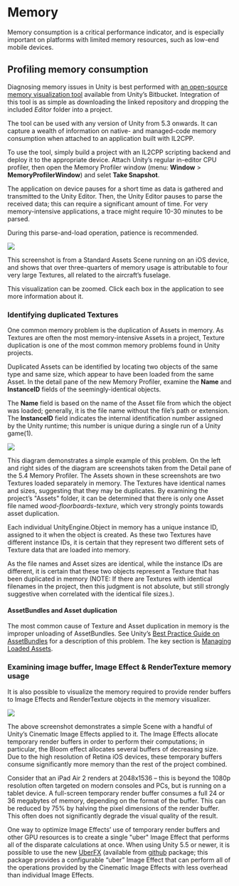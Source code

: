 # Memory

Memory consumption is a critical performance indicator, and is especially important on platforms with limited memory resources, such as low-end mobile devices.

## Profiling memory consumption

Diagnosing memory issues in Unity is best performed with [an open-source memory visualization tool](https://bitbucket.org/Unity-Technologies/memoryprofiler) available from Unity’s Bitbucket. Integration of this tool is as simple as downloading the linked repository and dropping the included _Editor_ folder into a project.

The tool can be used with any version of Unity from 5.3 onwards. It can capture a wealth of information on native- and managed-code memory consumption when attached to an application built with IL2CPP.

To use the tool, simply build a project with an IL2CPP scripting backend and deploy it to the appropriate device. Attach Unity’s regular in-editor CPU profiler, then open the Memory Profiler window (menu: __Window__ > __MemoryProfilerWindow__) and selet __Take Snapshot__.

The application on device pauses for a short time as data is gathered and transmitted to the Unity Editor. Then, the Unity Editor pauses to parse the received data; this can require a significant amount of time. For very memory-intensive applications, a trace might require 10-30 minutes to be parsed.

During this parse-and-load operation, patience is recommended.

![](../uploads/Main/UnderstandingPerformanceinUnity-MemorySection_image_0.png)

This screenshot is from a Standard Assets Scene running on an iOS device, and shows that over three-quarters of memory usage is attributable to four very large Textures, all related to the aircraft’s fuselage.

This visualization can be zoomed. Click each box in the application to see more information about it.

### Identifying duplicated Textures

One common memory problem is the duplication of Assets in memory. As Textures are often the most memory-intensive Assets in a project, Texture duplication is one of the most common memory problems found in Unity projects.

Duplicated Assets can be identified by locating two objects of the same type and same size, which appear to have been loaded from the same Asset. In the detail pane of the new Memory Profiler, examine the __Name__ and __InstanceID__ fields of the seemingly-identical objects.

The __Name__ field is based on the name of the Asset file from which the object was loaded; generally, it is the file name without the file’s path or extension. The __InstanceID__ field indicates the internal identification number assigned by the Unity runtime; this number is unique during a single run of a Unity game(1).

![](../uploads/Main/UnderstandingPerformanceinUnity-MemorySection_image_1.png)

This diagram demonstrates a simple example of this problem. On the left and right sides of the diagram are screenshots taken from the Detail pane of the 5.4 Memory Profiler. The Assets shown in these screenshots are two Textures loaded separately in memory. The Textures have identical names and sizes, suggesting that they may be duplicates. By examining the project’s "Assets" folder, it can be determined that there is only one Asset file named _wood-floorboards-texture_, which very strongly points towards asset duplication.

Each individual UnityEngine.Object in memory has a unique instance ID, assigned to it when the object is created. As these two Textures have different instance IDs, it is certain that they represent two different sets of Texture data that are loaded into memory.

As the file names and Asset sizes are identical, while the instance IDs are different, it is certain that these two objects represent a Texture that has been duplicated in memory (NOTE: 
	 If there are Textures with identical filenames in the project, then this judgment is not absolute, but still strongly suggestive when correlated with the identical file sizes.).

#### AssetBundles and Asset duplication

The most common cause of Texture and Asset duplication in memory is the improper unloading of AssetBundles. See Unity’s [Best Practice Guide on AssetBundles](http://unity3d.com/learn/tutorials/topics/best-practices/guide-assetbundles-and-resources?playlist=30089) for a description of this problem. The key section is [Managing Loaded Assets](http://unity3d.com/learn/tutorials/topics/best-practices/assetbundle-usage-patterns?playlist=30089).

### Examining image buffer, Image Effect & RenderTexture memory usage

It is also possible to visualize the memory required to provide render buffers to Image Effects and RenderTexture objects in the memory visualizer.

![](../uploads/Main/UnderstandingPerformanceinUnity-MemorySection_image_2.png)

The above screenshot demonstrates a simple Scene with a handful of Unity’s Cinematic Image Effects applied to it. The Image Effects allocate temporary render buffers in order to perform their computations; in particular, the Bloom effect allocates several buffers of decreasing size. Due to the high resolution of Retina iOS devices, these temporary buffers consume significantly more memory than the rest of the project combined.

Consider that an iPad Air 2 renders at 2048x1536 – this is beyond the 1080p resolution often targeted on modern consoles and PCs, but is running on a tablet device. A full-screen temporary render buffer consumes a full 24 or 36 megabytes of memory, depending on the format of the buffer. This can be reduced by 75% by halving the pixel dimensions of the render buffer. This often does not significantly degrade the visual quality of the result.

One way to optimize Image Effects’ use of temporary render buffers and other GPU resources is to create a single "uber" Image Effect that performs all of the disparate calculations at once.  When using Unity 5.5 or newer, it is possible to use the new [UberFX](https://github.com/Unity-Technologies/PostProcessing) (available from [github](https://github.com/Unity-Technologies/PostProcessing) package; this package provides a configurable “uber” Image Effect that can perform all of the operations provided by the Cinematic Image Effects with less overhead than individual Image Effects.

